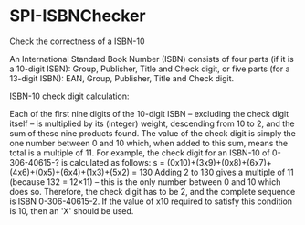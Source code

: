 # SPI-ISBNChecker
 Check the correctness of a ISBN-10

An International Standard Book Number (ISBN) consists of four parts (if it is a 10-digit ISBN): Group, Publisher, Title and Check digit, or five parts (for a 13-digit ISBN): EAN, Group, Publisher, Title and Check digit.

ISBN-10 check digit calculation:

Each of the first nine digits of the 10-digit ISBN – excluding the check digit itself – is multiplied by its (integer) weight, descending from 10 to 2, and the sum of these nine products found. The value of the check digit is simply the one number between 0 and 10 which, when added to this sum, means the total is a multiple of 11.
For example, the check digit for an ISBN-10 of 0-306-40615-? is calculated as follows:
s = (0x10)+(3x9)+(0x8)+(6x7)+(4x6)+(0x5)+(6x4)+(1x3)+(5x2) = 130
Adding 2 to 130 gives a multiple of 11 (because 132 = 12×11) – this is the only number between 0 and 10 which does so. Therefore, the check digit has to be 2, and the complete sequence is ISBN 0-306-40615-2. If the value of 
x10 required to satisfy this condition is 10, then an 'X' should be used.
